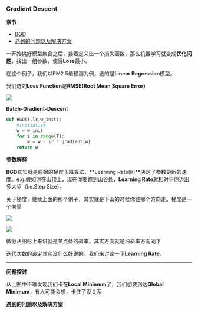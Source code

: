 ### Gradient Descent

**章节**
- [BGD](#bgd)
- [遇到的问题以及解决方案](#solutions)


一开始挑好模型集合之后，接着定义出一个损失函数，那么机器学习就变成**优化问题**，找出一组参数，使得**Loss**最小。


在这个例子，我们以PM2.5值预测为例，选的是**Linear Regression**模型。


我们选的**Loss Function**是**RMSE(Root Mean Square Error)**

![](https://github.com/sherlcok314159/ML/blob/main/Images/root_mean_square_error.png)

**<div id='bgd'>Batch-Gradient-Descent</div>**


```python
def BGD(T,lr,w_init):
    #initialize 
    w = w_init
    for i in range(T):
        w = w - lr * gradient(w)
    return w
```
**参数解释**
<!-- **** -->
**BGD**其实就是原始的梯度下降算法，**Learning Rate(lr)**决定了参数更新的速度。e.g.假如你在山顶上，现在你要跑到山谷处，**Learning Rate**就相对于你迈出多大步（i.e.Step Size）。

关于梯度，继续上面的那个例子，其实就是下山的时候你往哪个方向走。梯度是一个向量

![](https://github.com/sherlcok314159/ML/blob/main/Images/gradient.png)

![](https://github.com/sherlcok314159/ML/blob/main/Images/gd_0.png)

微分从图形上来讲就是某点处的斜率，其实方向就是沿斜率方向向下

迭代次数的设定其实没什么好说的。我们来讨论一下**Learning Rate**。
****

**问题探讨**

从上图中不难发现我们卡在**Local Minimum**了，我们想要到达**Global Minimum**，有人可能会想，卡住了没关系










**<div id='solutions'>遇到的问题以及解决方案</div>**